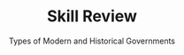 ---
title: Skill Review
subtitle: Types of Modern and Historical Governments

questions:
  - number: 1
    text: A direct democracy would work best in which of these situations?
    choice:
      - option: A
        text: A nation wants to vote for leaders who represent them in the government.
      - option: B
        text: In a small nation, each citizen wants to vote on policies and laws.
      - option: C
        text: A nation wants to describe the powers of its government in a constitution.
      - option: D
        text: A nation has been taken over by a leader who will exert nearly absolute power.
    answer:
      - option: B
        text: A direct democracy will work only in a group that is small enough so everyone can voice an opinion and vote on every policy. A government in which leaders represent the citizens is a representative democracy, and a nation that describes government powers in a constitution is a constitutional democracy. In a nation led by an absolute ruler, the people will not be consulted.
  - number: 2
    text: How is a constitutional monarchy different from an absolute monarchy?
    choice:
      - option: A
        text: Only an absolute monarchy is headed by a king or queen.
      - option: B
        text: In a constitutional monarchy, the king or queen can change the laws. In an absolute monarchy, the ruler does not have that power.
      - option: C
        text: In a constitutional monarchy, the ruler's power is mainly ceremonial, and a prime minister governs the country. In an absolute monarchy, the ruler's power is unlimited.
      - option: D
        text: Only an absolute monarchy protects the rights of citizens.
    answer:
      - option: C
        text: In a constitutional monarchy, the king or queen has no real authority; the prime minister, who is head of the legislature, governs the country. An absolute monarchy has a king or queen, but it does not have a legislature with power to make laws and protect the rights of citizens.
  - number: 3
    text: What do the Magna Carta, the Great Binding Law, and the US Constitution have in common?
    choice:
      - option: A
        text: Each established a dictatorship.
      - option: B
        text: Each created a democracy.
      - option: C
        text: Each eliminated a monarch.
      - option: D
        text: Each protected the rights of the people.
    answer:
      - option: D
        text: All three documents contain statements that protect the rights of the people. They did not establish dictatorships. The Magna Carta did not create a democracy or eliminate the monarchy.
        
layout: review
---
